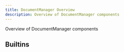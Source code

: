 ```yaml
---
title: DocumentManager Overview
description: Overview of DocumentManager components
---
```

Overview of DocumentManager components
## Builtins